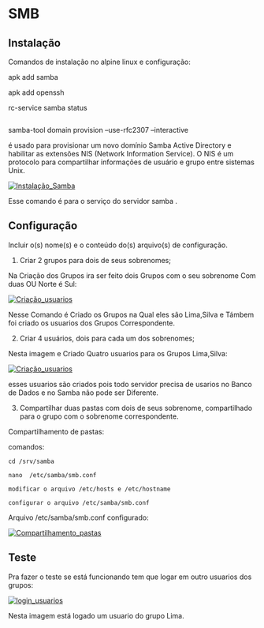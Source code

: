# SMB

## Instalação
Comandos de instalação  no alpine linux e configuração:

apk add samba

apk add openssh

rc-service samba status

```/etc/init.d/samba [opção] start vai iniciar o samba 
```

samba-tool domain provision –use-rfc2307 –interactive 

é usado para provisionar um novo domínio Samba Active Directory e habilitar as extensões NIS (Network Information Service). O NIS é um protocolo para compartilhar informações de usuário e grupo entre sistemas Unix.

[![Instalação_Samba](https://i.im.ge/2023/12/22/xuFPpz.Instalacao-Samba.png)](https://im.ge/i/xuFPpz)

Esse comando é para o serviço do servidor samba .



## Configuração

Incluir o(s) nome(s) e o conteúdo do(s) arquivo(s) de configuração.

1. Criar 2 grupos para dois de seus sobrenomes;

Na Criação dos Grupos ira ser feito dois Grupos com o seu sobrenome Com duas OU Norte é Sul:

[![Criação_usuarios](https://i.im.ge/2023/12/22/xFpYzM.Criacao-usuarios.png)](https://im.ge/i/xFpYzM)

Nesse Comando é Criado os Grupos na Qual eles são Lima,Silva e Támbem foi criado os usuarios dos Grupos Correspondente.

2. Criar 4 usuários, dois para cada um dos sobrenomes;

Nesta imagem e Criado Quatro usuarios para os Grupos Lima,Silva:

[![Criação_usuarios](https://i.im.ge/2023/12/22/xFpYzM.Criacao-usuarios.png)](https://im.ge/i/xFpYzM)

esses usuarios são criados pois todo servidor precisa de usarios no Banco de Dados e no Samba não pode ser Diferente.

3. Compartilhar duas pastas com dois de seus sobrenome, compartilhado para o grupo com o sobrenome correspondente.

Compartilhamento de pastas:

comandos:


```cd /srv/samba```

```nano  /etc/samba/smb.conf ```


```modificar o arquivo /etc/hosts e /etc/hostname```


```configurar o arquivo /etc/samba/smb.conf```


Arquivo /etc/samba/smb.conf configurado:

[![Compartilhamento_pastas](https://i.im.ge/2023/12/22/xFBtJL.Compartilhamento-pastas.png)](https://im.ge/i/xFBtJL)


## Teste

Pra fazer o teste se está funcionando tem que logar em outro usuarios dos grupos:

[![login_usuarios](https://i.im.ge/2023/12/22/xOMIE6.login-usuarios.png)](https://im.ge/i/xOMIE6)

Nesta imagem está logado um usuario do grupo Lima.

